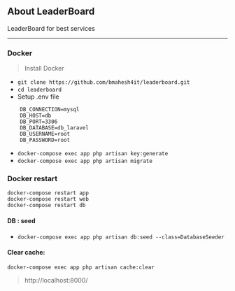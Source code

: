 
## About LeaderBoard

LeaderBoard for best services

--------


### Docker 

> Install Docker


- `git clone https://github.com/bmahesh4it/leaderboard.git`
- `cd leaderboard`
- Setup .env file
```
    DB_CONNECTION=mysql
    DB_HOST=db
    DB_PORT=3306
    DB_DATABASE=db_laravel
    DB_USERNAME=root
    DB_PASSWORD=root
```
- `docker-compose exec app php artisan key:generate`
- `docker-compose exec app php artisan migrate`


### Docker restart
``` 
docker-compose restart app
docker-compose restart web
docker-compose restart db
 ```


#### DB : seed

- `docker-compose exec app php artisan db:seed --class=DatabaseSeeder`

#### Clear cache:
 `docker-compose exec app php artisan cache:clear`

> http://localhost:8000/
